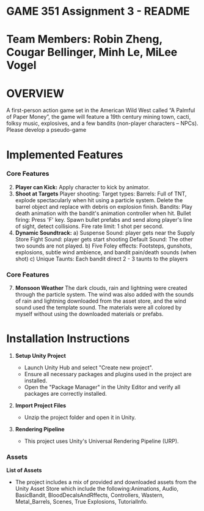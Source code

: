 # GAME 351 Assignment 3 - README
# Team Members: Robin Zheng, Cougar Bellinger, Minh Le, MiLee Vogel
# OVERVIEW
A first-person action game set in the American Wild West called “A Palmful of Paper Money”, the game will feature a 19th century mining town, cacti, folksy music, explosives, 
and a few bandits (non-player characters – NPCs). Please develop a pseudo-game 
# Implemented Features
### Core Features
2. **Player can Kick:**
   Apply character to kick by animator.
4. **Shoot at Targets**
   Player shooting:
   Target types:
   Barrels: Full of TNT, explode spectacularly when hit using a particle system. Delete the barrel object and replace with debris on explosion finish.
   Bandits: Play death animation with the bandit's animation controller when hit.
   Bullet firing: Press 'F' key. Spawn bullet prefabs and send along player's line of sight, detect collisions.
   Fire rate limit: 1 shot per second.
5. **Dynamic Soundtrack:**
   a) Suspense Sound: player gets near the Supply Store
      Fight Sound: player gets start shooting
      Default Sound: The other two sounds are not played.
   b) Five Foley effects: Footsteps, gunshots, explosions, subtle wind ambience, and bandit pain/death sounds (when shot)
   c) Unique Taunts: Each bandit direct 2 - 3 taunts to the players

### Core Features
7. **Monsoon Weather**
   The dark clouds, rain and lightning were created through the particle system. The wind was also added with the sounds of rain and lightning downloaded from the asset store, and the wind sound used the template sound. The materials were all colored by myself without using the downloaded materials or prefabs.

# Installation Instructions

1. **Setup Unity Project**
   - Launch Unity Hub and select "Create new project".
   - Ensure all necessary packages and plugins used in the project are installed.
   - Open the "Package Manager" in the Unity Editor and verify all packages are correctly installed.

2. **Import Project Files**
   - Unzip the project folder and open it in Unity.

3. **Rendering Pipeline**
   - This project uses Unity's Universal Rendering Pipeline (URP).
### Assets

   **List of Assets**
   -  The project includes a mix of provided and downloaded assets from the Unity Asset Store which include the following:Animations, Audio, BasicBandit, BloodDecalsAndRffects, Controllers, Wastern, Metal_Barrels, Scenes, True Explosions, Tutoriallnfo.
